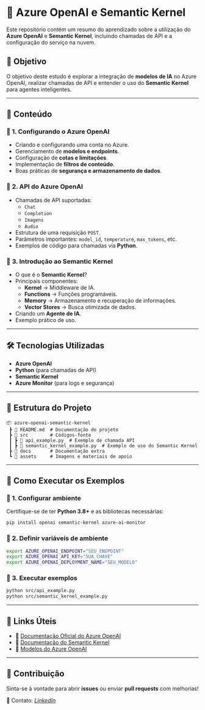 # 🚀 Azure OpenAI e Semantic Kernel

Este repositório contém um resumo do aprendizado sobre a utilização do **Azure OpenAI** e **Semantic Kernel**, incluindo chamadas de API e a configuração do serviço na nuvem.

## 📌 Objetivo
O objetivo deste estudo é explorar a integração de **modelos de IA** no Azure OpenAI, realizar chamadas de API e entender o uso do **Semantic Kernel** para agentes inteligentes.

---

## 📖 Conteúdo
### 🔹 **1. Configurando o Azure OpenAI**
- Criando e configurando uma conta no Azure.
- Gerenciamento de **modelos e endpoints**.
- Configuração de **cotas e limitações**.
- Implementação de **filtros de conteúdo**.
- Boas práticas de **segurança e armazenamento de dados**.

### 🔹 **2. API do Azure OpenAI**
- Chamadas de API suportadas:
  - `Chat`
  - `Completion`
  - `Imagens`
  - `Áudio`
- Estrutura de uma requisição `POST`.
- Parâmetros importantes: `model_id`, `temperature`, `max_tokens`, etc.
- Exemplos de código para chamadas via **Python**.

### 🔹 **3. Introdução ao Semantic Kernel**
- O que é o **Semantic Kernel**?
- Principais componentes:
  - **Kernel** → Middleware de IA.
  - **Functions** → Funções programáveis.
  - **Memory** → Armazenamento e recuperação de informações.
  - **Vector Stores** → Busca otimizada de dados.
- Criando um **Agente de IA**.
- Exemplo prático de uso.

---

## 🛠 Tecnologias Utilizadas
- **Azure OpenAI**
- **Python** (para chamadas de API)
- **Semantic Kernel**
- **Azure Monitor** (para logs e segurança)

---

## 📂 Estrutura do Projeto
```
📦 azure-openai-semantic-kernel
 ┣ 📜 README.md  # Documentação do projeto
 ┣ 📂 src        # Códigos-fonte
 ┃ ┣ 📜 api_example.py  # Exemplo de chamada API
 ┃ ┣ 📜 semantic_kernel_example.py  # Exemplo de uso do Semantic Kernel
 ┣ 📂 docs       # Documentação extra
 ┗ 📂 assets     # Imagens e materiais de apoio
```

---

## 🚀 Como Executar os Exemplos
### 🔹 **1. Configurar ambiente**
Certifique-se de ter **Python 3.8+** e as bibliotecas necessárias:
```sh
pip install openai semantic-kernel azure-ai-monitor
```

### 🔹 **2. Definir variáveis de ambiente**
```sh
export AZURE_OPENAI_ENDPOINT="SEU_ENDPOINT"
export AZURE_OPENAI_API_KEY="SUA_CHAVE"
export AZURE_OPENAI_DEPLOYMENT_NAME="SEU_MODELO"
```

### 🔹 **3. Executar exemplos**
```sh
python src/api_example.py
python src/semantic_kernel_example.py
```

---

## 📌 Links Úteis
- 📄 [Documentação Oficial do Azure OpenAI](https://learn.microsoft.com/en-us/azure/ai-services/openai/)
- 📄 [Documentação do Semantic Kernel](https://learn.microsoft.com/en-us/semantic-kernel/overview/)
- 📄 [Modelos do Azure OpenAI](https://azure.microsoft.com/en-us/products/ai-model-catalog)

---

## 📢 Contribuição
Sinta-se à vontade para abrir **issues** ou enviar **pull requests** com melhorias!

📧 Contato: *[LinkedIn](https://www.linkedin.com/in/marioevangelista)*
